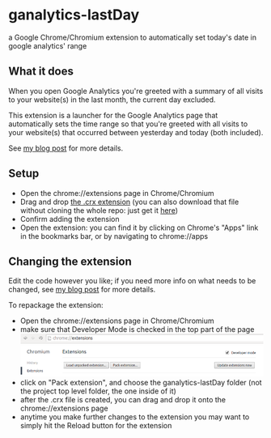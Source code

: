 ganalytics-lastDay
==================

a Google Chrome/Chromium extension to automatically set today's date in google analytics' range

What it does
------------

When you open Google Analytics you're greeted with a summary of all visits to your website(s) in the last month, the current day excluded.

This extension is a launcher for the Google Analytics page that automatically sets the time range so that you're greeted with all visits to your website(s) that occurred between yesterday and today (both included).

See [my blog post](http://somethingididnotknow.wordpress.com/2013/06/27/change-default-date-range-in-google-analytics-with-a-chrome-extension) for more details.

Setup
-----

* Open the chrome://extensions page in Chrome/Chromium
* Drag and drop [the .crx extension](ganalytics-lastDay.crx) (you can also download that file without cloning the whole repo: just get it [here](https://github.com/micheleb/ganalytics-lastDay/blob/master/ganalytics-lastDay.crx?raw=true))
* Confirm adding the extension
* Open the extension: you can find it by clicking on Chrome's "Apps" link in the bookmarks bar, or by navigating to chrome://apps

Changing the extension
----------------------

Edit the code however you like; if you need more info on what needs to be changed, see [my blog post](http://somethingididnotknow.wordpress.com/2013/06/27/change-default-date-range-in-google-analytics-with-a-chrome-extension) for more details.

To repackage the extension:
* Open the chrome://extensions page in Chrome/Chromium
* make sure that Developer Mode is checked in the top part of the page ![the extensions page](extras/setup.png)
* click on "Pack extension", and choose the ganalytics-lastDay folder (not the project top level folder, the one inside of it)
* after the .crx file is created, you can drag and drop it onto the chrome://extensions page
* anytime you make further changes to the extension you may want to simply hit the Reload button for the extension


